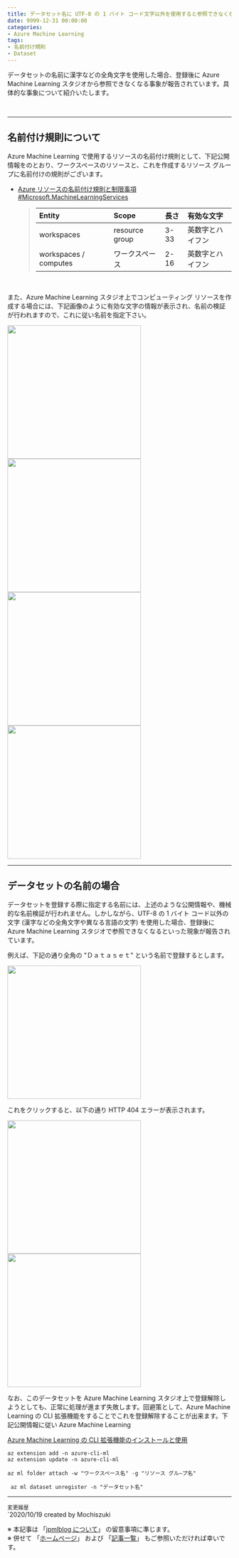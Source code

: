 ```yaml
---
title: データセット名に UTF-8 の 1 バイト コード文字以外を使用すると参照できなくなる
date: 9999-12-31 00:00:00
categories:
- Azure Machine Learning
tags:
- 名前付け規則
- Dataset
---
```

データセットの名前に漢字などの全角文字を使用した場合、登録後に Azure Machine Learning スタジオから参照できなくなる事象が報告されています。具体的な事象について紹介いたします。  
<!-- more -->
<br>

***
## 名前付け規則について
Azure Machine Learning で使用するリソースの名前付け規則として、下記公開情報をのとおり、ワークスペースのリソースと、これを作成するリソース グループに名前付けの規則がございます。  

- [Azure リソースの名前付け規則と制限事項 #Microsoft.MachineLearningServices](https://docs.microsoft.com/ja-jp/azure/azure-resource-manager/management/resource-name-rules#microsoftmachinelearningservices)
  > |Entity|Scope|長さ|有効な文字|
  > |:-----|:----|:---|:--------|
  > |workspaces|resource group|3-33|英数字とハイフン|
  > |workspaces / computes|ワークスペース|2-16|英数字とハイフン|  

<br>

また、Azure Machine Learning スタジオ上でコンピューティング リソースを作成する場合には、下記画像のように有効な文字の情報が表示され、名前の検証が行われますので、これに従い名前を指定下さい。  

<img src="https://jpmlblog.github.io/images/AML_dataset-name/naming-rule-of-compute-instance.png" width=300px>  

<img src="https://jpmlblog.github.io/images/AML_dataset-name/naming-error1-compute-instance.png" width=300px>  

<img src="https://jpmlblog.github.io/images/AML_dataset-name/naming-error2-compute-instance.png" width=300px>  

<img src="https://jpmlblog.github.io/images/AML_dataset-name/naming-error3-compute-instance.png" width=300px>  

***
## データセットの名前の場合
データセットを登録する際に指定する名前には、上述のような公開情報や、機械的な名前検証が行われません。しかしながら、UTF-8 の 1 バイト コード以外の文字 (漢字などの全角文字や異なる言語の文字) を使用した場合、登録後に Azure Machine Learning スタジオで参照できなくなるといった現象が報告されています。  

例えば、下記の通り全角の "Ｄａｔａｓｅｔ" という名前で登録するとします。  

<img src="https://jpmlblog.github.io/images/AML_dataset-name/name-of-dataset.png" width=300px>  

これをクリックすると、以下の通り HTTP 404 エラーが表示されます。  

<img src="https://jpmlblog.github.io/images/AML_dataset-name/name-of-dataset-error.png" width=300px>  

<img src="https://jpmlblog.github.io/images/AML_dataset-name/name-of-dataset-error-detail.png" width=300px>  

なお、このデータセットを Azure Machine Learning スタジオ上で登録解除しようとしても、正常に処理が進まず失敗します。回避策として、Azure Machine Learning の CLI 拡張機能をすることでこれを登録解除することが出来ます。下記公開情報に従い Azure Machine Learning 

[Azure Machine Learning の CLI 拡張機能のインストールと使用](https://docs.microsoft.com/ja-jp/azure/machine-learning/reference-azure-machine-learning-cli)  

```PowerShell:拡張機能のインストールおよび更新
az extension add -n azure-cli-ml
az extension update -n azure-cli-ml
```

```PowerShell:初回接続時
az ml folder attach -w "ワークスペース名" -g "リソース グル―プ名"
```

```PowerShell:データセットの登録解除
 az ml dataset unregister -n "データセット名"
```

***
`変更履歴`  
`2020/10/19 created by Mochiszuki

※ 本記事は 「[jpmlblog について](https://jpmlblog.github.io/blog/2020/01/01/about-jpmlblog/)」 の留意事項に準じます。  
※ 併せて 「[ホームページ](https://jpmlblog.github.io/blog/)」 および 「[記事一覧](https://jpmlblog.github.io/blog/archives/)」 もご参照いただければ幸いです。  